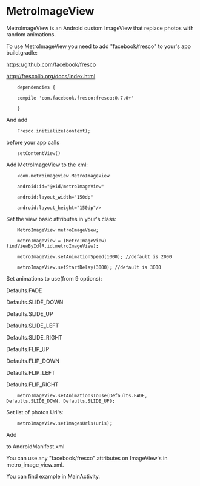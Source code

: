 # MetroImageView

MetroImageView is an Android custom ImageView that replace photos with random animations. 

To use MetroImageView you need to add "facebook/fresco" to your's app build.gradle:

https://github.com/facebook/fresco

http://frescolib.org/docs/index.html

        dependencies {

        compile 'com.facebook.fresco:fresco:0.7.0+'

        }

And add 
        
        Fresco.initialize(context); 
        
before your app calls 
        
        setContentView()

Add MetroImageView to the xml:

        <com.metroimageview.MetroImageView

        android:id="@+id/metroImageView"
        
        android:layout_width="150dp"
        
        android:layout_height="150dp"/>

Set the view basic attributes in your's class:

        MetroImageView metroImageView;

        metroImageView = (MetroImageView) findViewById(R.id.metroImageView);

        metroImageView.setAnimationSpeed(1000); //default is 2000

        metroImageView.setStartDelay(3000);	//default is 3000

Set animations to use(from 9 options):

Defaults.FADE

Defaults.SLIDE_DOWN

Defaults.SLIDE_UP

Defaults.SLIDE_LEFT

Defaults.SLIDE_RIGHT

Defaults.FLIP_UP

Defaults.FLIP_DOWN

Defaults.FLIP_LEFT

Defaults.FLIP_RIGHT

        metroImageView.setAnimationsToUse(Defaults.FADE, Defaults.SLIDE_DOWN, Defaults.SLIDE_UP);

Set list of photos Uri's:

        metroImageView.setImagesUrls(uris);
        
Add
        <uses-permission android:name="android.permission.INTERNET"/>
        
to AndroidManifest.xml

You can use any "facebook/fresco" attributes on ImageView's in metro_image_view.xml.

You can find example in MainActivity.

